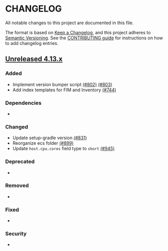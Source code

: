 # CHANGELOG
All notable changes to this project are documented in this file.

The format is based on [Keep a Changelog](https://keepachangelog.com/en/1.0.0/), and this project adheres to [Semantic Versioning](https://semver.org/spec/v2.0.0.html). See the [CONTRIBUTING guide](./CONTRIBUTING.md#Changelog) for instructions on how to add changelog entries.

## [Unreleased 4.13.x]
### Added
- Implement version bumper script [(#802)](https://github.com/wazuh/wazuh-indexer/pull/802) [(#803)](https://github.com/wazuh/wazuh-indexer/pull/803)
- Add index templates for FIM and Inventory [(#744)](https://github.com/wazuh/wazuh-indexer/pull/744)

### Dependencies
-

### Changed
- Update setup-gradle version [(#831)](https://github.com/wazuh/wazuh-indexer/pull/831)
- Reorganize ecs folder [(#899)](https://github.com/wazuh/wazuh-indexer/pull/899)
- Update `host.cpu.cores` field type to `short` [(#945)](https://github.com/wazuh/wazuh-indexer/pull/945)

### Deprecated
-

### Removed
-

### Fixed
-

### Security
-

[Unreleased 4.13.x]: https://github.com/wazuh/wazuh-indexer/compare/4.12.0...4.13.0
